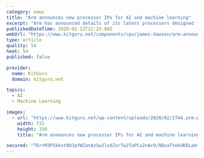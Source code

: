 ```yaml
---
category: news
title: "Arm announces new processor IPs for AI and machine learning"
excerpt: "Arm has announced details of its latest processors designed for artificial intelligence and machine learning, the Arm Cortex-M55, as well as the first microNPU (Neural Processing Unit), the Ethos-U55 which offer a combined 480x machine learning improvement for microcontrollers. Cortex-M based processors are already powering a vast range of AI ..."
publishedDateTime: 2020-02-12T12:25:00Z
webUrl: "https://www.kitguru.net/components/cpu/james-dawson/arm-announces-new-processor-ips-for-ai-and-machine-learning/"
type: article
quality: 54
heat: 54
published: false

provider:
  name: KitGuru
  domain: kitguru.net

topics:
  - AI
  - Machine Learning

images:
  - url: "https://www.kitguru.net/wp-content/uploads/2020/02/2744.arm-processors-cortex-m-hero-v2.jpg-900x506x2-618x330.jpg"
    width: 732
    height: 330
    title: "Arm announces new processor IPs for AI and machine learning"

secured: "T6r+M3PSkkst0OJpYWZanAz5wJlodZxrTw2TaPCu2nAc9/8BxaTVekdKDLamt/KVhuV0Gk44COO2RiwI/C9fzDkkJfpiGwTfKl8j4H1zi0GL2Jzdl8BCC4uKcUJ9HiTtTQzYohhqHLIXECM9UkHtSIei7FCEzcm6kkxMV/I5QWuSpy7d3q3DTQCnrOS1SuJGSZGH6KyKEUbHWfI4uxmXHzgMe6H3+frCVV4iYVunDc6Bbs8WE5ESmR91Q8t6fMQ2S/EHA3d12LJuw4T2SbiNfe1kmRmFWrvuJ+EH7UmdK8jAwP4wRQfiS/9PFzA7aPZmy3NgYKMej5mDrWJ4zT7eDnPIwg3KUeNdhGpcz4YLo2FMrnczf9g7WXP3AO/z8xt5RpbMp/xruqA0kH1qh+ICFk7JLygKcAYPZS7gn+bououYCo/XZPVKMOmKriIHU+aLDfhe6Yyp9yFAzN1kfkRYYO72ks6YivbRWvjcD0R6cu8=;SV9mYLtbkZvzAaqSDBXDGQ=="
---
```


